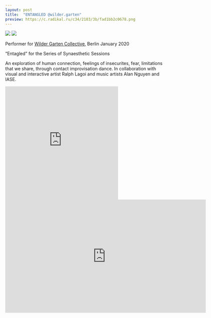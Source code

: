 ```yaml
---
layout: post
title:  "ENTANGLED @wilder.garten"
preview: https://c.radikal.ru/c34/2103/3b/fad1bb2c0678.png
---
```


<!-- <img src="https://d.radikal.ru/d15/2103/3c/23c4eadf6bbft.jpg"> -->
<img src="https://c.radikal.ru/c20/2103/4b/2bd59106a782t.jpg">
<img src="https://d.radikal.ru/d21/2103/07/be28753f451dt.jpg">

Performer for [Wilder Garten Collective](https://www.wildercommunity.com/), Berlin January 2020

“Entagled” for the Series of Synaesthetic Sessions

An exploration of human connection, feelings of insecurites, fear, limitations that we share, through contact improvisation dance. In collaboration with visual and interactive artist Ralph Lagoi and music artists Alan Nguyen and IASE.

<iframe src="https://player.vimeo.com/video/529816067?badge=0&amp;autopause=0&amp;player_id=0&amp;app_id=58479" width="360" height="360" frameborder="0" allow="autoplay; fullscreen; picture-in-picture" allowfullscreen title="dance-wilder-garten"></iframe>
<iframe src="https://player.vimeo.com/video/529818896?badge=0&amp;autopause=0&amp;player_id=0&amp;app_id=58479" width="640" height="360" frameborder="0" allow="autoplay; fullscreen; picture-in-picture" allowfullscreen title="dance-wilder-garten-2"></iframe>